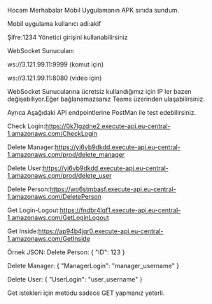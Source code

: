 Hocam Merhabalar Mobil Uygulamanın APK sınıda sundum.

Mobil uygulama kullanıcı adi:akif 

Şifre:1234 Yönetici girişini kullanabilirsiniz

WebSocket Sunucuları:

ws://3.121.99.11:9999 (komut için)

ws://3.121.99.11:8080 (video için)

WebSocket Sunucularına ücretsiz kullandığımız için IP ler bazen
değişebiliyor.Eğer bağlanamazsanız Teams üzerinden  ulaşabilirsiniz.

Ayrıca Aşağıdaki API endpointlerine PostMan ile  test edebilirsiniz.


Check Login:https://0k7lgzdne2.execute-api.eu-central-1.amazonaws.com/CheckLogin

Delete Manager:https://yi6vb9dkdd.execute-api.eu-central-1.amazonaws.com/prod/delete_manager

Delete User:https://yi6vb9dkdd.execute-api.eu-central-1.amazonaws.com/prod/delete_user

Delete Person:https://wo6stmbasf.execute-api.eu-central-1.amazonaws.com/DeletePerson

Get Login-Logout:https://fndbr4lqf1.execute-api.eu-central-1.amazonaws.com/GetLoginLogout

Get Inside:https://ap94b4jqr0.execute-api.eu-central-1.amazonaws.com/GetInside

Örnek JSON: 
Delete Person:
{
  "ID": 123
}

Delete Manager:
{
  "ManagerLogin": "manager_username"
}

Delete User:
{
  "UserLogin": "user_username"
}

Get istekleri için metodu sadece GET yapmanız yeterli.

